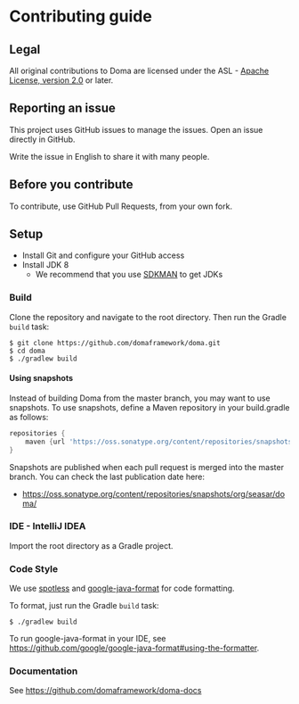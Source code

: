 # Contributing guide

## Legal

All original contributions to Doma are licensed under
the ASL - [Apache License, version 2.0](https://www.apache.org/licenses/LICENSE-2.0) or later.

## Reporting an issue

This project uses GitHub issues to manage the issues. Open an issue directly in GitHub.

Write the issue in English to share it with many people.

## Before you contribute

To contribute, use GitHub Pull Requests, from your own fork.

## Setup

- Install Git and configure your GitHub access
- Install JDK 8
  - We recommend that you use [SDKMAN](https://sdkman.io/jdks) to get JDKs

### Build

Clone the repository and navigate to the root directory.
Then run the Gradle `build` task:

```
$ git clone https://github.com/domaframework/doma.git
$ cd doma
$ ./gradlew build
```

#### Using snapshots

Instead of building Doma from the master branch, you may want to use snapshots.
To use snapshots, define a Maven repository in your build.gradle as follows:

```groovy
repositories {
    maven {url 'https://oss.sonatype.org/content/repositories/snapshots/'}
}
```

Snapshots are published when each pull request is merged into the master branch.
You can check the last publication date here:

- https://oss.sonatype.org/content/repositories/snapshots/org/seasar/doma/

### IDE - IntelliJ IDEA

Import the root directory as a Gradle project.

### Code Style

We use [spotless](https://github.com/diffplug/spotless) and
[google-java-format](https://github.com/google/google-java-format) for code formatting.

To format, just run the Gradle `build` task:

```
$ ./gradlew build
```

To run google-java-format in your IDE,
see https://github.com/google/google-java-format#using-the-formatter.

### Documentation

See https://github.com/domaframework/doma-docs
